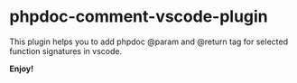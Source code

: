 # phpdoc-comment-vscode-plugin

This plugin helps you to add phpdoc @param and @return tag for selected function signatures in vscode.

**Enjoy!**
